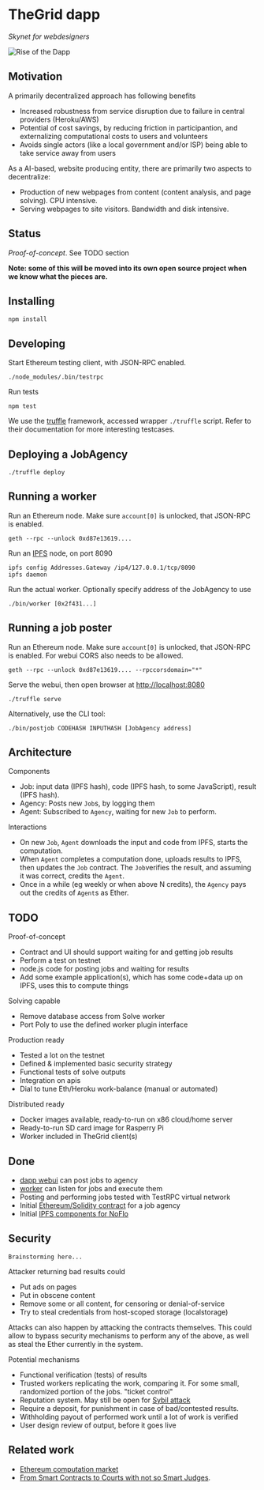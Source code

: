 # TheGrid dapp

*Skynet for webdesigners*

![Rise of the Dapp](http://gateway.ipfs.io/ipfs/QmaZDEQB4LrT7CQzEtAfKCDHrqsAgKfdig96QrV7rbNMJw)

## Motivation

A primarily decentralized approach has following benefits

* Increased robustness from service disruption due to failure in central providers (Heroku/AWS)
* Potential of cost savings, by reducing friction in participantion,
and externalizing computational costs to users and volunteers
* Avoids single actors (like a local government and/or ISP) being able to take service away from users

As a AI-based, website producing entity, there are primarily two aspects to decentralize:

* Production of new webpages from content (content analysis, and page solving).
CPU intensive.
* Serving webpages to site visitors.
Bandwidth and disk intensive.

## Status

*Proof-of-concept*. See TODO section

**Note: some of this will be moved into its own open source project when we know what the pieces are.**

## Installing

    npm install

## Developing

Start Ethereum testing client, with JSON-RPC enabled. 

    ./node_modules/.bin/testrpc

Run tests

    npm test

We use the [truffle](https://github.com/ConsenSys/truffle) framework, accessed wrapper `./truffle` script.
Refer to their documentation for more interesting testcases.

## Deploying a JobAgency

    ./truffle deploy

## Running a worker

Run an Ethereum node. Make sure `account[0]` is unlocked, that JSON-RPC is enabled.

    geth --rpc --unlock 0xd87e13619....

Run an [IPFS](https://github.com/ipfs/go-ipfs) node, on port 8090
    
    ipfs config Addresses.Gateway /ip4/127.0.0.1/tcp/8090
    ipfs daemon

Run the actual worker. Optionally specify address of the JobAgency to use

    ./bin/worker [0x2f431...]

## Running a job poster

Run an Ethereum node.
Make sure `account[0]` is unlocked, that JSON-RPC is enabled.
For webui CORS also needs to be allowed.

    geth --rpc --unlock 0xd87e13619.... --rpccorsdomain="*"

Serve the webui, then open browser at [http://localhost:8080](http://localhost:8080)

    ./truffle serve

Alternatively, use the CLI tool:

    ./bin/postjob CODEHASH INPUTHASH [JobAgency address]

## Architecture

Components

* Job: input data (IPFS hash), code (IPFS hash, to some JavaScript), result (IPFS hash).
* Agency: Posts new `Job`s, by logging them
* Agent: Subscribed to `Agency`, waiting for new `Job` to perform.

Interactions

* On new `Job`, `Agent` downloads the input and code from IPFS, starts the computation.
* When `Agent` completes a computation done, uploads results to IPFS, then updates the `Job` contract.
The `Job`verifies the result, and assuming it was correct, credits the `Agent`.
* Once in a while (eg weekly or when above N credits), the `Agency` pays out the credits of `Agent`s as Ether.

## TODO

Proof-of-concept

* Contract and UI should support waiting for and getting job results
* Perform a test on testnet
* node.js code for posting jobs and waiting for results
* Add some example application(s), which has some code+data up on IPFS, uses this to compute things

Solving capable

* Remove database access from Solve worker
* Port Poly to use the defined worker plugin interface

Production ready

* Tested a lot on the testnet
* Defined & implemented basic security strategy
* Functional tests of solve outputs
* Integration on apis
* Dial to tune Eth/Heroku work-balance (manual or automated)

Distributed ready

* Docker images available, ready-to-run on x86 cloud/home server
* Ready-to-run SD card image for Rasperry Pi
* Worker included in TheGrid client(s)

## Done

* [dapp webui](./app/javascript/app.coffee) can post jobs to agency
* [worker](./src/worker.coffee) can listen for jobs and execute them
* Posting and performing jobs tested with TestRPC virtual network
* Initial [Ethereum/Solidity contract](./contracts/JobAgency.sol) for a job agency
* Initial [IPFS components for NoFlo](http://github.com/noflo/noflo-ipfs)

## Security

`Brainstorming here...`

Attacker returning bad results could

* Put ads on pages
* Put in obscene content
* Remove some or all content, for censoring or denial-of-service
* Try to steal credentials from host-scoped storage (localstorage)

Attacks can also happen by attacking the contracts themselves.
This could allow to bypass security mechanisms to perform any of the above,
as well as steal the Ether currently in the system.

Potential mechanisms

* Functional verification (tests) of results
* Trusted workers replicating the work, comparing it.
For some small, randomized portion of the jobs. "ticket control"
* Reputation system. May still be open for [Sybil attack](https://en.wikipedia.org/wiki/Sybil_attack)
* Require a deposit, for punishment in case of bad/contested results.
* Withholding payout of performed work until a lot of work is verified
* User design review of output, before it goes live


## Related work

* [Ethereum computation market](https://github.com/pipermerriam/ethereum-computation-market)
* [From Smart Contracts to Courts with not so Smart Judges](https://blog.ethereum.org/2016/02/17/smart-contracts-courts-not-smart-judges/).


